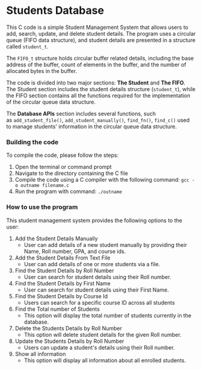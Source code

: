 # Students Database

This C code is a simple Student Management System that allows users to add, search, update, and delete student details. The program uses a circular queue (FIFO data structure), and student details are presented in a structure called `student_t`.

The `FIFO_t` structure holds circular buffer related details, including the base address of the buffer, count of elements in the buffer, and the number of allocated bytes in the buffer.

The code is divided into two major sections: **The Student** and **The FIFO**. The Student section includes the student details structure (`student_t`), while the FIFO section contains all the functions required for the implementation of the circular queue data structure.

The **Database APIs** section includes several functions, such as `add_student_file()`, `add_student_manually()`, `find_fn()`, `find_c()` used to manage students' information in the circular queue data structure.

### Building the code

To compile the code, please follow the steps:

1. Open the terminal or command prompt
2. Navigate to the directory containing the C file
3. Compile the code using a C compiler with the following command: `gcc -o outname filename.c`
4. Run the program with command: `./outname`

### How to use the program

This student management system provides the following options to the user:

1. Add the Student Details Manually
    - User can add details of a new student manually by providing their Name, Roll number, GPA, and course ids.
2. Add the Student Details From Text File
    - User can add details of one or more students via a file.
3. Find the Student Details by Roll Number
    - User can search for student details using their Roll number.
4. Find the Student Details by First Name
    - User can search for student details using their First Name.
5. Find the Student Details by Course Id
    - Users can search for a specific course ID across all students
6. Find the Total number of Students
    - This option will display the total number of students currently in the database.
7. Delete the Students Details by Roll Number
    - This option will delete student details for the given Roll number.
8. Update the Students Details by Roll Number
    - Users can update a student's details using their Roll number.
9. Show all information
    - This option will display all information about all enrolled students.

